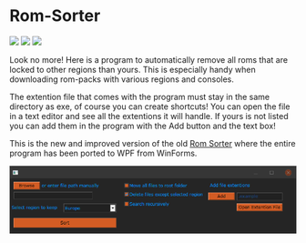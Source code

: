 # Rom-Sorter
![](https://img.shields.io/github/downloads/Abbin44/Rom-Sorter/total?color=orange&label=Downloads)
![](https://img.shields.io/github/stars/Abbin44/Rom-Sorter?color=orange&label=Stars)
![](https://img.shields.io/github/forks/Abbin44/Rom-Sorter?color=orange&label=Forks)

Look no more! Here is a program to automatically remove all roms that are locked to other regions than yours. This is especially handy when downloading rom-packs with various regions and consoles.

The extention file that comes with the program must stay in the same directory as exe, of course you can create shortcuts! You can open the file in a text editor and see all the extentions it will handle. If yours is not listed you can add them in the program with the Add button and the text box!

This is the new and improved version of the old [Rom Sorter](https://github.com/Abbin44/Rom-Pack-Sorter) where the entire program has been ported to WPF from WinForms.

![alt text](https://github.com/Abbin44/Rom-Sorter/blob/master/preview_image.png?raw=true)
